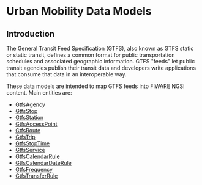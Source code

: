 # Urban Mobility Data Models

## Introduction

 The General Transit Feed Specification (GTFS), also known as GTFS static or static transit,
 defines a common format for public transportation schedules and associated geographic information.
 GTFS "feeds" let public transit agencies publish their transit data and developers write applications that consume
 that data in an interoperable way.
 
 These data models are intended to map GTFS feeds into FIWARE NGSI content. Main entities are:
 
+ [GtfsAgency](./Agency/doc/spec.md)
+ [GtfsStop](./Stop/doc/spec.md)
+ [GtfsStation](./Station/doc/spec.md)
+ [GtfsAccessPoint](./AccessPoint/doc/spec.md)
+ [GtfsRoute](./Route/doc/spec.md)
+ [GtfsTrip](./Trip/doc/spec.md)
+ [GtfsStopTime](./StopTime/doc/spec.md)
+ [GtfsService](./Service/doc/spec.md)
+ [GtfsCalendarRule](./CalendarRule/doc/spec.md)
+ [GtfsCalendarDateRule](./CalendarDateRule/doc/spec.md)
+ [GtfsFrequency](./Frequency/doc/spec.md)
+ [GtfsTransferRule](./TransferRule/doc/spec.md)
 